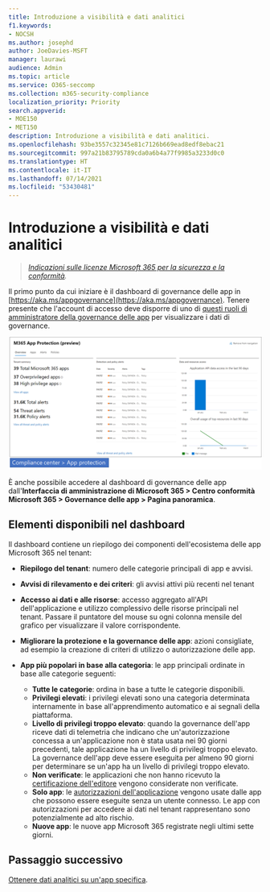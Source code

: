 ```yaml
---
title: Introduzione a visibilità e dati analitici
f1.keywords:
- NOCSH
ms.author: josephd
author: JoeDavies-MSFT
manager: laurawi
audience: Admin
ms.topic: article
ms.service: O365-seccomp
ms.collection: m365-security-compliance
localization_priority: Priority
search.appverid:
- MOE150
- MET150
description: Introduzione a visibilità e dati analitici.
ms.openlocfilehash: 93be3557c32345e81c7126b669ead8edf8ebac21
ms.sourcegitcommit: 997a21b83795789cda0a6b4a77f9985a3233d0c0
ms.translationtype: HT
ms.contentlocale: it-IT
ms.lasthandoff: 07/14/2021
ms.locfileid: "53430481"
---
```

# <a name="get-started-with-visibility-and-insights"></a>Introduzione a visibilità e dati analitici

>*[Indicazioni sulle licenze Microsoft 365 per la sicurezza e la conformità](https://aka.ms/ComplianceSD).*

Il primo punto da cui iniziare è il dashboard di governance delle app in [https://aka.ms/appgovernance](https://aka.ms/appgovernance). Tenere presente che l'account di accesso deve disporre di uno di [questi ruoli di amministratore della governance delle app](app-governance-get-started.md#administrator-roles) per visualizzare i dati di governance.

![Pagina della governance delle app nel Centro conformità Microsoft 365](..\media\manage-app-protection-governance\mapg-cc-overview.png)

È anche possibile accedere al dashboard di governance delle app dall'**Interfaccia di amministrazione di Microsoft 365 > Centro conformità Microsoft 365 > Governance delle app > Pagina panoramica**.

## <a name="whats-available-on-the-dashboard"></a>Elementi disponibili nel dashboard

Il dashboard contiene un riepilogo dei componenti dell'ecosistema delle app Microsoft 365 nel tenant:

- **Riepilogo del tenant**: numero delle categorie principali di app e avvisi.
- **Avvisi di rilevamento e dei criteri**: gli avvisi attivi più recenti nel tenant
- **Accesso ai dati e alle risorse**: accesso aggregato all'API dell'applicazione e utilizzo complessivo delle risorse principali nel tenant. Passare il puntatore del mouse su ogni colonna mensile del grafico per visualizzare il valore corrispondente.
- **Migliorare la protezione e la governance delle app**: azioni consigliate, ad esempio la creazione di criteri di utilizzo o autorizzazione delle app.
- **App più popolari in base alla categoria**: le app principali ordinate in base alle categorie seguenti:
  
  - **Tutte le categorie**: ordina in base a tutte le categorie disponibili.
  - **Privilegi elevati**: i privilegi elevati sono una categoria determinata internamente in base all'apprendimento automatico e ai segnali della piattaforma.
  - **Livello di privilegi troppo elevato**: quando la governance dell'app riceve dati di telemetria che indicano che un'autorizzazione concessa a un'applicazione non è stata usata nei 90 giorni precedenti, tale applicazione ha un livello di privilegi troppo elevato. La governance dell'app deve essere eseguita per almeno 90 giorni per determinare se un'app ha un livello di privilegi troppo elevato.  
  - **Non verificate**: le applicazioni che non hanno ricevuto la [certificazione dell'editore](https://docs.microsoft.com/azure/active-directory/develop/publisher-verification-overview) vengono considerate non verificate.
  - **Solo app**: le [autorizzazioni dell'applicazione](https://docs.microsoft.com/azure/active-directory/develop/v2-permissions-and-consent#permission-types) vengono usate dalle app che possono essere eseguite senza un utente connesso. Le app con autorizzazioni per accedere ai dati nel tenant rappresentano sono potenzialmente ad alto rischio.
  - **Nuove app**: le nuove app Microsoft 365 registrate negli ultimi sette giorni.  

## <a name="next-step"></a>Passaggio successivo

[Ottenere dati analitici su un'app specifica](app-governance-visibility-insights-view-apps.md).
